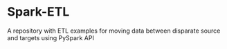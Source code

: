 # Spark-ETL
A repository with ETL examples for moving data between disparate source and targets using PySpark API
